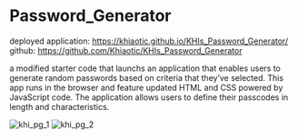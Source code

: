 # Password_Generator

deployed application: https://khiaotic.github.io/KHIs_Password_Generator/
github: https://github.com/Khiaotic/KHIs_Password_Generator

a modified starter code that launchs an application that enables users to generate random passwords based on criteria that they’ve selected. This app runs in the browser and  feature  updated HTML and CSS powered by JavaScript code. The application allows users to define their passcodes in length and characteristics.


![khi_pg_1](https://user-images.githubusercontent.com/112679225/193692020-65c84814-47f9-4df5-a050-bfea5d3e721f.jpg)
![khi_pg_2](https://user-images.githubusercontent.com/112679225/193692062-476692e5-cf73-4c97-99af-03d06c17a9f2.jpg)


